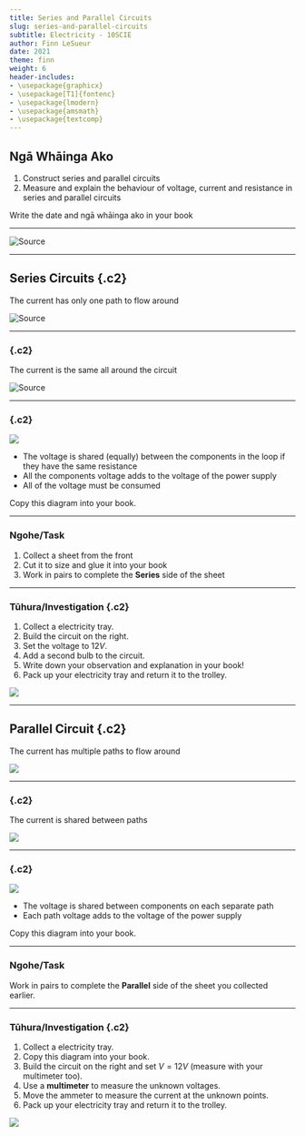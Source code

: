 ```yaml
---
title: Series and Parallel Circuits
slug: series-and-parallel-circuits
subtitle: Electricity - 10SCIE
author: Finn LeSueur
date: 2021
theme: finn
weight: 6
header-includes:
- \usepackage{graphicx}
- \usepackage[T1]{fontenc}
- \usepackage{lmodern}
- \usepackage{amsmath}
- \usepackage{textcomp}
---
```


## Ngā Whāinga Ako

1. Construct series and parallel circuits
2. Measure and explain the behaviour of voltage, current and resistance in series and parallel circuits

<p class="instruction">Write the date and ngā whāinga ako in your book</p>

---

![[Source](https://diary-of-electric.blogspot.com/2020/01/what-is-the-difference-between-series-and-parallel-circuits.html)](https://1.bp.blogspot.com/-zTJYVDhOZCY/XhMqG3yjwUI/AAAAAAAAE90/oNFz7tipBEg1GYn0uXhs4CRSvyVl80FlACNcBGAsYHQ/s1600/what-is-the-difference-between-series-and-parallel-circuits.jpg)

---

## Series Circuits {.c2}

The current has only one path to flow around

![[Source](https://crcit.net/c/37919790bc8e4167ba857780234ac456)](../assets/series-circuit.png)

---

### {.c2}

The current is the same all around the circuit

![[Source](https://crcit.net/c/a07ef870cfa04e5ca8baf15058d8113b)](../assets/series-circuit-same-current.png)

---

### {.c2}

![](../assets/series-circuit-shared-voltage.png)

- The voltage is shared (equally) between the components in the loop if they have the same resistance
- All the components voltage adds to the voltage of the power supply
- All of the voltage must be consumed

<p class="instruction">Copy this diagram into your book.</p>

---

### Ngohe/Task

1. Collect a sheet from the front
2. Cut it to size and glue it into your book
3. Work in pairs to complete the __Series__ side of the sheet

---

### Tūhura/Investigation {.c2}

1. Collect a electricity tray.
2. Build the circuit on the right.
3. Set the voltage to $12V$.
4. Add a second bulb to the circuit.
5. Write down your observation and explanation in your book!
6. Pack up your electricity tray and return it to the trolley.

![](../assets/series-circuit-investigation.svg)

---

## Parallel Circuit {.c2}

The current has multiple paths to flow around

![](../assets/parallel-circuit-multiple-paths.png)

---

### {.c2}

The current is shared between paths

![](../assets/parallel-circuit-shared-current.png)

---

### {.c2}

![](../assets/parallel-circuit-shared-voltage.png)

- The voltage is shared between components on each separate path
- Each path voltage adds to the voltage of the power supply

<p class="instruction">Copy this diagram into your book.</p>

---

### Ngohe/Task

Work in pairs to complete the __Parallel__ side of the sheet you collected earlier.

---

### Tūhura/Investigation {.c2}

1. Collect a electricity tray.
2. Copy this diagram into your book.
2. Build the circuit on the right and set $V=12V$ (measure with your multimeter too).
4. Use a __multimeter__ to measure the unknown voltages.
5. Move the ammeter to measure the current at the unknown points.
6. Pack up your electricity tray and return it to the trolley.

![](../assets/parallel-circuit-investigation.svg)
